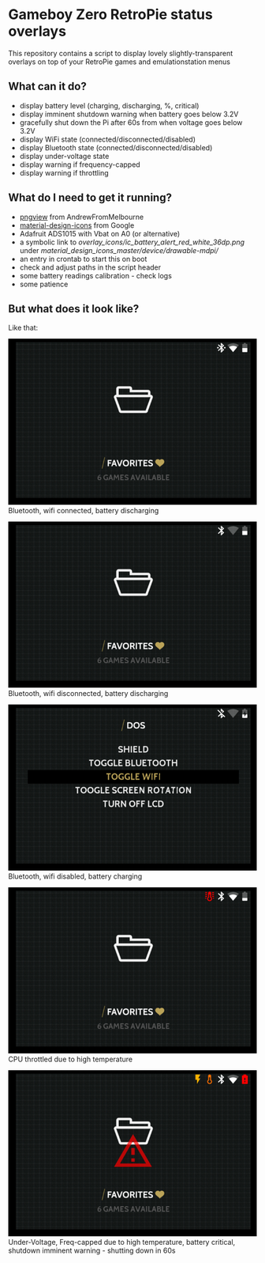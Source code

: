 # Gameboy Zero RetroPie status overlays
This repository contains a script to display lovely slightly-transparent overlays on top of your RetroPie games and emulationstation menus

## What can it do?
- display battery level (charging, discharging, %, critical)
- display imminent shutdown warning when battery goes below 3.2V
- gracefully shut down the Pi after 60s from when voltage goes below 3.2V
- display WiFi state (connected/disconnected/disabled)
- display Bluetooth state (connected/disconnected/disabled)
- display under-voltage state
- display warning if frequency-capped
- display warning if throttling

## What do I need to get it running?
- [pngview](https://github.com/AndrewFromMelbourne/raspidmx/tree/master/pngview) from AndrewFromMelbourne
- [material-design-icons](https://github.com/google/material-design-icons/archive/master.zip) from Google
- Adafruit ADS1015 with Vbat on A0 (or alternative)
- a symbolic link to *overlay\_icons/ic\_battery\_alert\_red\_white\_36dp.png* under *material\_design\_icons\_master/device/drawable-mdpi/*
- an entry in crontab to start this on boot
- check and adjust paths in the script header
- some battery readings calibration - check logs
- some patience

## But what does it look like?
Like that:

![Bluetooth, wifi connected, battery discharging](_images/connected.png)  
Bluetooth, wifi connected, battery discharging

![Bluetooth, wifi disconnected, battery discharging](_images/disconnected.png)  
Bluetooth, wifi disconnected, battery discharging

![Bluetooth, wifi disabled, battery charging](_images/disabled_charging.png)  
Bluetooth, wifi disabled, battery charging

![CPU throttled due to high temperature](_images/throttle.png)  
CPU throttled due to high temperature

![Under-Voltage, Freq-capped due to high temperature, battery critical, shutdown imminent warning](_images/freqcap_undervolt_criticalbat_shutdown.png)  
Under-Voltage, Freq-capped due to high temperature, battery critical, shutdown imminent warning - shutting down in 60s
